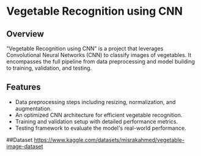 # Vegetable Recognition using CNN

## Overview
"Vegetable Recognition using CNN" is a project that leverages Convolutional Neural Networks (CNN) to classify images of vegetables. It encompasses the full pipeline from data preprocessing and model building to training, validation, and testing.

## Features
- Data preprocessing steps including resizing, normalization, and augmentation.
- An optimized CNN architecture for efficient vegetable recognition.
- Training and validation setup with detailed performance metrics.
- Testing framework to evaluate the model's real-world performance.

##Dataset 
https://www.kaggle.com/datasets/misrakahmed/vegetable-image-dataset
